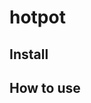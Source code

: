 hotpot
================

<!-- WARNING: THIS FILE WAS AUTOGENERATED! DO NOT EDIT! -->

## Install

## How to use
